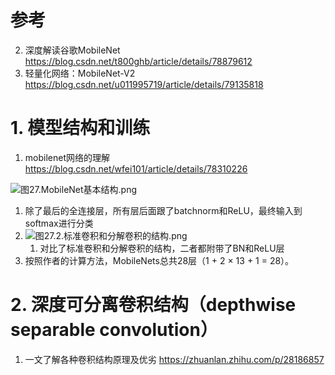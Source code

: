 
# 参考

2. 深度解读谷歌MobileNet https://blog.csdn.net/t800ghb/article/details/78879612
3. 轻量化网络：MobileNet-V2 https://blog.csdn.net/u011995719/article/details/79135818

# 1. 模型结构和训练
1. mobilenet网络的理解 https://blog.csdn.net/wfei101/article/details/78310226


![图27.MobileNet基本结构.png](图27.MobileNet基本结构.png)

1. 除了最后的全连接层，所有层后面跟了batchnorm和ReLU，最终输入到softmax进行分类
2. ![图27.2.标准卷积和分解卷积的结构.png](图27.2.标准卷积和分解卷积的结构.png)
    1. 对比了标准卷积和分解卷积的结构，二者都附带了BN和ReLU层
3. 按照作者的计算方法，MobileNets总共28层（1 + 2 × 13 + 1 = 28）。


# 2. 深度可分离卷积结构（depthwise separable convolution）

1. 一文了解各种卷积结构原理及优劣 https://zhuanlan.zhihu.com/p/28186857